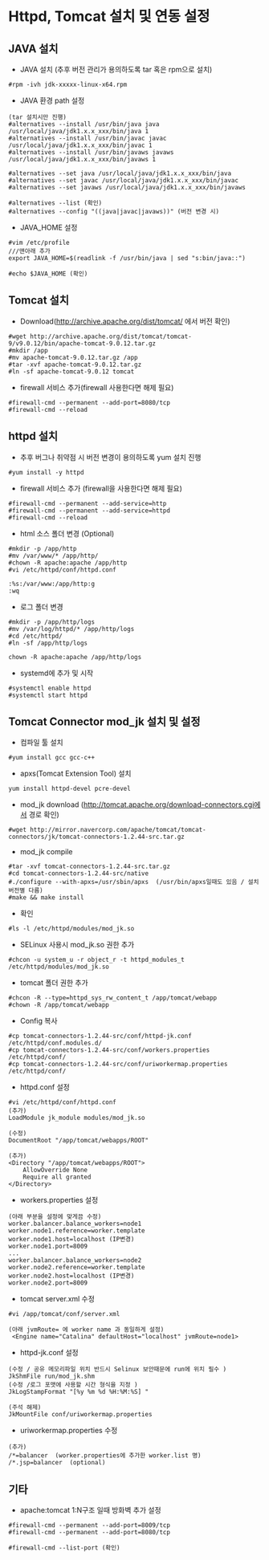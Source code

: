 # Httpd, Tomcat 설치 및 연동 설정

## JAVA 설치
* JAVA 설치 (추후 버전 관리가 용의하도록 tar 혹은 rpm으로 설치)
```
#rpm -ivh jdk-xxxxx-linux-x64.rpm
```

* JAVA 환경 path 설정
```
(tar 설치시만 진행)
#alternatives --install /usr/bin/java java /usr/local/java/jdk1.x.x_xxx/bin/java 1
#alternatives --install /usr/bin/javac javac /usr/local/java/jdk1.x.x_xxx/bin/javac 1
#alternatives --install /usr/bin/javaws javaws /usr/local/java/jdk1.x.x_xxx/bin/javaws 1

#alternatives --set java /usr/local/java/jdk1.x.x_xxx/bin/java
#alternatives --set javac /usr/local/java/jdk1.x.x_xxx/bin/javac
#alternatives --set javaws /usr/local/java/jdk1.x.x_xxx/bin/javaws

#alternatives --list (확인)
#alternatives --config "((java|javac|javaws))" (버전 변경 시)
```
* JAVA_HOME 설정
```
#vim /etc/profile
///맨아래 추가
export JAVA_HOME=$(readlink -f /usr/bin/java | sed "s:bin/java::")

#echo $JAVA_HOME (확인)
```

## Tomcat 설치
* Download(http://archive.apache.org/dist/tomcat/ 에서 버전 확인)
```
#wget http://archive.apache.org/dist/tomcat/tomcat-9/v9.0.12/bin/apache-tomcat-9.0.12.tar.gz
#mkdir /app 
#mv apache-tomcat-9.0.12.tar.gz /app
#tar -xvf apache-tomcat-9.0.12.tar.gz
#ln -sf apache-tomcat-9.0.12 tomcat
```

* firewall 서비스 추가(firewall 사용한다면 해제 필요)
```
#firewall-cmd --permanent --add-port=8080/tcp
#firewall-cmd --reload
```

## httpd 설치
* 추후 버그나 취약점 시 버전 변경이 용의하도록 yum 설치 진행
```
#yum install -y httpd
```

* firewall 서비스 추가 (firewall을 사용한다면 해제 필요)
```
#firewall-cmd --permanent --add-service=http
#firewall-cmd --permanent --add-service=httpd
#firewall-cmd --reload
```


* html 소스 폴더 변경 (Optional)
```
#mkdir -p /app/http
#mv /var/www/* /app/http/
#chown -R apache:apache /app/http
#vi /etc/httpd/conf/httpd.conf

:%s:/var/www:/app/http:g 
:wq
```

* 로그 폴더 변경
```
#mkdir -p /app/http/logs
#mv /var/log/httpd/* /app/http/logs
#cd /etc/httpd/
#ln -sf /app/http/logs

chown -R apache:apache /app/http/logs
```

* systemd에 추가 및 시작
```
#systemctl enable httpd
#systemctl start httpd
``` 

## Tomcat Connector mod_jk 설치 및 설정
* 컴파일 툴 설치
```
#yum install gcc gcc-c++ 

```
* apxs(Tomcat Extension Tool) 설치
```
yum install httpd-devel pcre-devel
```

* mod_jk download (http://tomcat.apache.org/download-connectors.cgi에서 경로 확인)
```
#wget http://mirror.navercorp.com/apache/tomcat/tomcat-connectors/jk/tomcat-connectors-1.2.44-src.tar.gz
```

* mod_jk compile
```
#tar -xvf tomcat-connectors-1.2.44-src.tar.gz
#cd tomcat-connectors-1.2.44-src/native
#./configure --with-apxs=/usr/sbin/apxs  (/usr/bin/apxs일때도 있음 / 설치 버전별 다름)
#make && make install
```

* 확인
```
#ls -l /etc/httpd/modules/mod_jk.so
```

* SELinux 사용시 mod_jk.so 권한 추가
```
#chcon -u system_u -r object_r -t httpd_modules_t /etc/httpd/modules/mod_jk.so
```

* tomcat 폴더 권한 추가
```
#chcon -R --type=httpd_sys_rw_content_t /app/tomcat/webapp
#chown -R /app/tomcat/webapp
```

* Config 복사
```
#cp tomcat-connectors-1.2.44-src/conf/httpd-jk.conf /etc/httpd/conf.modules.d/
#cp tomcat-connectors-1.2.44-src/conf/workers.properties /etc/httpd/conf/
#cp tomcat-connectors-1.2.44-src/conf/uriworkermap.properties /etc/httpd/conf/
```

* httpd.conf 설정
```
#vi /etc/httpd/conf/httpd.conf
(추가)
LoadModule jk_module modules/mod_jk.so 

(수정)
DocumentRoot "/app/tomcat/webapps/ROOT"

(추가)
<Directory "/app/tomcat/webapps/ROOT">
    AllowOverride None
    Require all granted
</Directory>

```


* workers.properties 설정
```
(아래 부분을 설정에 맞게끔 수정)
worker.balancer.balance_workers=node1
worker.node1.reference=worker.template
worker.node1.host=localhost (IP변경)
worker.node1.port=8009
...
worker.balancer.balance_workers=node2
worker.node2.reference=worker.template
worker.node2.host=localhost (IP변경)
worker.node2.port=8009

```

* tomcat server.xml 수정
```
#vi /app/tomcat/conf/server.xml

(아래 jvmRoute= 에 worker name 과 동일하게 설정)
 <Engine name="Catalina" defaultHost="localhost" jvmRoute=node1>
 ```

* httpd-jk.conf 설정
```
(수정 / 공유 메모리파일 위치 반드시 Selinux 보안때문에 run에 위치 필수 )
JkShmFile run/mod_jk.shm
(수정 /로그 포맷에 사용할 시간 형식을 지정 )
JkLogStampFormat "[%y %m %d %H:%M:%S] "

(주석 해제)
JkMountFile conf/uriworkermap.properties
```

* uriworkermap.properties 수정
```
(추가)
/*=balancer  (worker.properties에 추가한 worker.list 명)
/*.jsp=balancer  (optional)
```

## 기타
* apache:tomcat 1:N구조 일때 방화벽 추가 설정
```
#firewall-cmd --permanent --add-port=8009/tcp
#firewall-cmd --permanent --add-port=8080/tcp

#firewall-cmd --list-port (확인)
```

